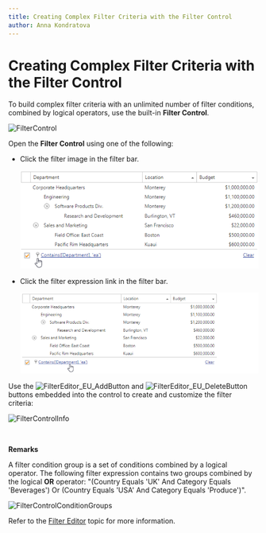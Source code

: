 ```yaml
---
title: Creating Complex Filter Criteria with the Filter Control
author: Anna Kondratova
---
```

# Creating Complex Filter Criteria with the Filter Control
To build complex filter criteria with an unlimited number of filter conditions, combined by logical operators, use the built-in **Filter Control**.

![FilterControl](../../../images/img8592.png)

Open the **Filter Control** using one of the following:
* Click the filter image in the filter bar.
	
	![FilterControlShow1](../../../images/tree-list-filter-control-expression-link.png)
* Click the filter expression link in the filter bar.
	
	![FilterControlShow2](../../../images/tree-list-filter-control-expression-link1.png)

Use the ![FilterEditor_EU_AddButton](../../../images/img7350.png) and ![FilterEditor_EU_DeleteButton](../../../images/img7351.png) buttons embedded into the control to create and customize the filter criteria:

![FilterControlInfo](../../../images/img8602.png)

&nbsp;

**Remarks**

A filter condition group is a set of conditions combined by a logical operator. The following filter expression contains two groups combined by the logical **OR** operator: "(Country Equals 'UK' And Category Equals 'Beverages') Or (Country Equals 'USA' And Category Equals 'Produce')". 

![FilterControlConditionGroups](../../../images/img8603.png)

Refer to the [Filter Editor](../../filter-editor.md) topic for more information.
